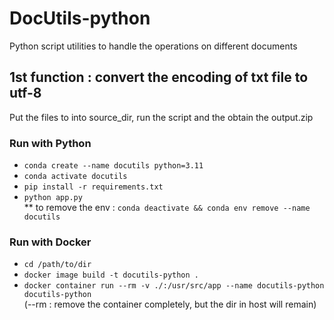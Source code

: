 # DocUtils-python

Python script utilities to handle the operations on different documents

## 1st function : convert the encoding of txt file to utf-8

Put the files to into source_dir, run the script and the obtain the output.zip   

### Run with Python  
- `conda create --name docutils python=3.11`
- `conda activate docutils`
- `pip install -r requirements.txt`  
- `python app.py`  
** to remove the env : `conda deactivate && conda env remove --name docutils`
  
### Run with Docker
- `cd /path/to/dir`  
- `docker image build -t docutils-python .`  
- `docker container run --rm -v ./:/usr/src/app --name docutils-python docutils-python`  
  (--rm : remove the container completely, but the dir in host will remain)
